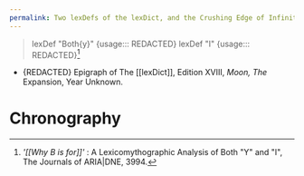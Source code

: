 ```yaml
---
permalink: Two lexDefs of the lexDict, and the Crushing Edge of Infinity
---
```

> lexDef "Both{y}" 
> {usage::: REDACTED}
> lexDef "I"
> {usage::: REDACTED}[^h]

- {REDACTED} Epigraph of The [[lexDict]], Edition XVIII, *Moon, The* Expansion, Year Unknown.
# Chronography

[^h]: *'[[Why B is for]]'* : A Lexicomythographic Analysis of Both "Y" and "I", The Journals of ARIA|DNE, 3994.